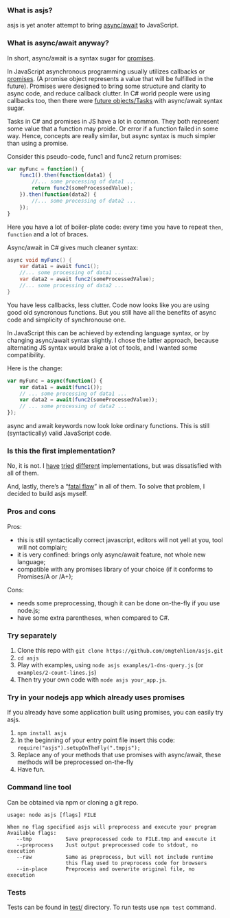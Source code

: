 ### What is asjs?

asjs is yet anoter attempt to bring [async/await](http://msdn.microsoft.com/en-us/library/vstudio/hh191443.aspx#BKMK_HowtoWriteanAsyncMethod) to JavaScript.

### What is async/await anyway?

In short, async/await is a syntax sugar for [promises](http://wiki.commonjs.org/wiki/Promises/A).

In JavaScript asynchronous programming usually utilizes callbacks or [promises](http://wiki.commonjs.org/wiki/Promises/A). (A promise object represents a value that will be fulfilled in the future). Promises were designed to bring some structure and clarity to async code, and reduce callback clutter.
In C# world people were using callbacks too, then there were [future objects/Tasks](http://msdn.microsoft.com/en-us/library/vstudio/system.threading.tasks.task.aspx) with async/await syntax sugar.

Tasks in C# and promises in JS have a lot in common. They both represent some value that a function may proide. Or error if a function failed in some way. Hence, concepts are really similar, but async syntax is much simpler than using a promise.

Consider this pseudo-code, func1 and func2 return promises:
```js
var myFunc = function() {
    func1().then(function(data1) {
        //... some processing of data1 ...
        return func2(someProcessedValue);
    }).then(function(data2) {
        //... some processing of data2 ...
    });
}
```
Here you have a lot of boiler-plate code: every time you have to repeat `then`, `function` and a lot of braces.

Async/await in C# gives much cleaner syntax:
```c#
async void myFunc() {
    var data1 = await func1();
    //... some processing of data1 ...
    var data2 = await func2(someProcessedValue);
    //... some processing of data2 ...
}
```

You have less callbacks, less clutter. Code now looks like you are using good old syncronous functions. But you still have all the benefits of async code and simplicity of synchronouse one.

In JavaScript this can be achieved by extending language syntax, or by changing async/await syntax slightly.
I chose the latter approach, because alternating JS syntax would brake a lot of tools, and I wanted some compatibility.

Here is the change:
```js
var myFunc = async(function() {
    var data1 = await(func1());
    // ... some processing of data1 ...
    var data2 = await(func2(someProcessedValue));
    // ... some processing of data2 ...
});
```

async and await keywords now look loke ordinary functions. This is still (syntactically) valid JavaScript code.

### Is this the first implementation?

No, it is not.
I [have](https://github.com/google/traceur-compiler/wiki/LanguageFeatures#wiki-Deferred_Functions) [tried](https://github.com/bjouhier/galaxy#asyncawait-in-javascript) [different](https://github.com/Alxandr/augmented) implementations, but was dissatisfied with all of them.

And, lastly, there’s a “[fatal flaw](http://www.hornlo.org/lohnet/wdjef/)” in all of them. To solve that problem, I decided to build asjs myself.

### Pros and cons
Pros:
  * this is still syntactically correct javascript, editors will not yell at you, tool will not complain;
  * it is very confined: brings only async/await feature, not whole new language;
  * compatible with any promises library of your choice (if it conforms to Promises/A or /A+);

Cons:
  * needs some preprocessing, though it can be done on-the-fly if you use node.js;
  * have some extra parentheses, when compared to C#.

### Try separately

  1. Clone this repo with `git clone https://github.com/omgtehlion/asjs.git`
  2. `cd asjs`
  3. Play with examples, using `node asjs examples/1-dns-query.js` (or `examples/2-count-lines.js`)
  4. Then try your own code with `node asjs your_app.js`.

### Try in your nodejs app which already uses promises

If you already have some application built using promises, you can easily try asjs.

  1. `npm install asjs`
  2. In the beginning of your entry point file insert this code: `require("asjs").setupOnTheFly(".tmpjs");`
  3. Replace any of your methods that use promises with async/await, these methods will be preprocessed on-the-fly
  4. Have fun.

### Command line tool

Can be obtained via npm or cloning a git repo.

```
usage: node asjs [flags] FILE

When no flag specified asjs will preprocess and execute your program
Available flags:
   --tmp           Save preprocessed code to FILE.tmp and execute it
   --preprocess    Just output preprocessed code to stdout, no execution
   --raw           Same as preprocess, but will not include runtime
                   this flag used to preprocess code for browsers
   --in-place      Preprocess and overwrite original file, no execution
```

### Tests

Tests can be  found in [test/](test/) directory.
To run tests use `npm test` command.
